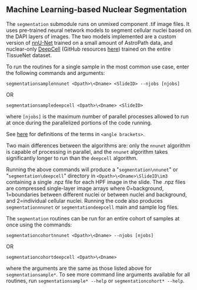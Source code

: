 ## Machine Learning-based Nuclear Segmentation

The `segmentation` submodule runs on unmixed component .tif image files. It uses pre-trained neural network models to segment cellular nuclei based on the DAPI layers of images. The two models implemented are a custom version of [nnU-Net](https://github.com/MIC-DKFZ/nnUNet) trained on a small amount of AstroPath data, and nuclear-only [DeepCell](https://deepcell.com/) (GitHub resources [here](https://github.com/vanvalenlab/intro-to-deepcell)) trained on the entire TissueNet dataset.

To run the routines for a single sample in the most common use case, enter the following commands and arguments:

`segmentationsamplennunet <Dpath>\<Dname> <SlideID> --njobs [njobs]`

OR

`segmentationsampledeepcell <Dpath>\<Dname> <SlideID>`

where `[njobs]` is the maximum number of parallel processes allowed to run at once during the parallelized portions of the code running. 

See [here](../../../scans/docs/Definitions.md#43-definitions) for definitions of the terms in `<angle brackets>`.

Two main differences between the algorithms are: only the `nnunet` algorithm is capable of processing in parallel, and the `nnunet` algorithm takes significantly longer to run than the `deepcell` algorithm.

Running the above commands will produce a "`segmentation\nnunet`" or "`segmentation\deepcell`" directory in `<Dpath>\<Dname>\SlideID\im3` containing a single .npz file for each HPF image in the slide. The .npz files are compressed single-layer image arrays where 0=background, 1=boundaries between different nuclei or between nuclei and background, and 2=individual cellular nuclei. Running the code also produces `segmentationnnunet` or `segmentationdeepcell` main and sample log files.

The `segmentation` routines can be run for an entire cohort of samples at once using the commands:

`segmentationcohortnnunet <Dpath>\<Dname> --njobs [njobs]`

OR

`segmentationcohortdeepcell <Dpath>\<Dname>`

where the arguments are the same as those listed above for `segmentationsample*`. To see more command line arguments available for all routines, run `segmentationsample* --help` or `segmentationcohort* --help`.
